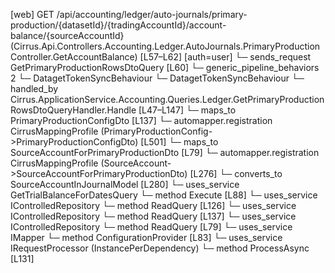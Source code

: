 [web] GET /api/accounting/ledger/auto-journals/primary-production/{datasetId}/{tradingAccountId}/account-balance/{sourceAccountId}  (Cirrus.Api.Controllers.Accounting.Ledger.AutoJournals.PrimaryProductionController.GetAccountBalance)  [L57–L62] [auth=user]
  └─ sends_request GetPrimaryProductionRowsDtoQuery [L60]
    └─ generic_pipeline_behaviors 2
      └─ DatagetTokenSyncBehaviour
      └─ DatagetTokenSyncBehaviour
    └─ handled_by Cirrus.ApplicationService.Accounting.Queries.Ledger.GetPrimaryProductionRowsDtoQueryHandler.Handle [L47–L147]
      └─ maps_to PrimaryProductionConfigDto [L137]
        └─ automapper.registration CirrusMappingProfile (PrimaryProductionConfig->PrimaryProductionConfigDto) [L501]
      └─ maps_to SourceAccountForPrimaryProductionDto [L79]
        └─ automapper.registration CirrusMappingProfile (SourceAccount->SourceAccountForPrimaryProductionDto) [L276]
        └─ converts_to SourceAccountInJournalModel [L280]
      └─ uses_service GetTrialBalanceForDatesQuery
        └─ method Execute [L88]
      └─ uses_service IControlledRepository<Dataset>
        └─ method ReadQuery [L126]
      └─ uses_service IControlledRepository<PrimaryProductionConfig>
        └─ method ReadQuery [L137]
      └─ uses_service IControlledRepository<SourceAccount>
        └─ method ReadQuery [L79]
      └─ uses_service IMapper
        └─ method ConfigurationProvider [L83]
      └─ uses_service IRequestProcessor (InstancePerDependency)
        └─ method ProcessAsync [L131]

